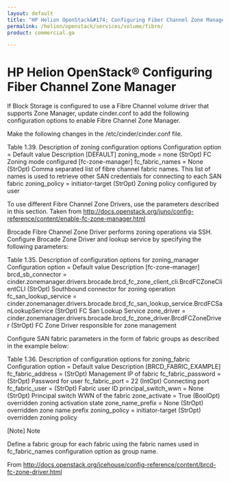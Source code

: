 ```yaml
---
layout: default
title: "HP Helion OpenStack&#174; Configuring Fiber Channel Zone Manager"
permalink: /helion/openstack/services/volume/fibre/
product: commercial.ga

---
```

<!--PUBLISHED-->


<script>

function PageRefresh {
onLoad="window.refresh"
}

PageRefresh();

</script>
<!--
<p style="font-size: small;"> <a href="/helion/openstack/">&#9664; PREV | <a href="/helion/openstack/">&#9650; UP</a> | <a href="/helion/openstack/faq/">NEXT &#9654; </a></p>
-->
# HP Helion OpenStack&reg; Configuring Fiber Channel Zone Manager

If Block Storage is configured to use a Fibre Channel volume driver that supports Zone Manager, update cinder.conf to add the following configuration options to enable Fibre Channel Zone Manager.

Make the following changes in the /etc/cinder/cinder.conf file.

Table 1.39. Description of zoning configuration options Configuration option = Default value 	Description
[DEFAULT]
zoning_mode = none 	(StrOpt) FC Zoning mode configured
[fc-zone-manager]
fc_fabric_names = None 	(StrOpt) Comma separated list of fibre channel fabric names. This list of names is used to retrieve other SAN credentials for connecting to each SAN fabric
zoning_policy = initiator-target 	(StrOpt) Zoning policy configured by user

To use different Fibre Channel Zone Drivers, use the parameters described in this section.
Taken from http://docs.openstack.org/juno/config-reference/content/enable-fc-zone-manager.html

Brocade Fibre Channel Zone Driver performs zoning operations via SSH. Configure Brocade Zone Driver and lookup service by specifying the following parameters:

Table 1.35. Description of configuration options for zoning_manager Configuration option = Default value 	Description
[fc-zone-manager]
brcd_sb_connector = cinder.zonemanager.drivers.brocade.brcd_fc_zone_client_cli.BrcdFCZoneClientCLI 	(StrOpt) Southbound connector for zoning operation
fc_san_lookup_service = cinder.zonemanager.drivers.brocade.brcd_fc_san_lookup_service.BrcdFCSanLookupService 	(StrOpt) FC San Lookup Service
zone_driver = cinder.zonemanager.drivers.brocade.brcd_fc_zone_driver.BrcdFCZoneDriver 	(StrOpt) FC Zone Driver responsible for zone management

Configure SAN fabric parameters in the form of fabric groups as described in the example below:

Table 1.36. Description of configuration options for zoning_fabric Configuration option = Default value 	Description
[BRCD_FABRIC_EXAMPLE]
fc_fabric_address = 	(StrOpt) Management IP of fabric
fc_fabric_password = 	(StrOpt) Password for user
fc_fabric_port = 22 	(IntOpt) Connecting port
fc_fabric_user = 	(StrOpt) Fabric user ID
principal_switch_wwn = None 	(StrOpt) Principal switch WWN of the fabric
zone_activate = True 	(BoolOpt) overridden zoning activation state
zone_name_prefix = None 	(StrOpt) overridden zone name prefix
zoning_policy = initiator-target 	(StrOpt) overridden zoning policy

[Note]	Note

Define a fabric group for each fabric using the fabric names used in fc_fabric_names configuration option as group name. 

From http://docs.openstack.org/icehouse/config-reference/content/brcd-fc-zone-driver.html
